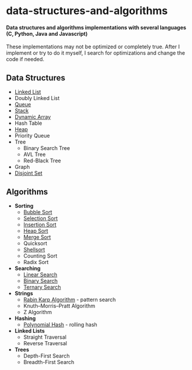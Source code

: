 # data-structures-and-algorithms

#### Data structures and algorithms implementations with several languages (C, Python, Java and Javascript)

These implementations may not be optimized or completely true.
After I implement or try to do it myself, I search for optimizations and change the code if needed.

## Data Structures

- [Linked List](DataStructures/LinkedList)
- Doubly Linked List
- [Queue](DataStructures/Queue)
- [Stack](DataStructures/Stack)
- [Dynamic Array](DataStructures/DynamicArray)
- Hash Table
- [Heap](DataStructures/Heap)
- Priority Queue
- Tree
  - Binary Search Tree
  - AVL Tree
  - Red-Black Tree
- Graph
- [Disjoint Set](DataStructures/DisjointSet)

## Algorithms

- **Sorting**
  - [Bubble Sort](Algorithms/Sorting/BubbleSort)
  - [Selection Sort](Algorithms/Sorting/SelectionSort)
  - [Insertion Sort](Algorithms/Sorting/InsertionSort)
  - [Heap Sort](Algorithms/Sorting/HeapSort)
  - [Merge Sort](Algorithms/Sorting/MergeSort)
  - Quicksort
  - [Shellsort](Algorithms/Sorting/ShellSort)
  - Counting Sort
  - Radix Sort
- **Searching**
  - [Linear Search](Algorithms/Search/Linear)
  - [Binary Search](Algorithms/Search/Binary)
  - [Ternary Search](Algorithms/Search/Ternary)
- **Strings**
  - [Rabin Karp Algorithm](Algorithms/String/RabinKarp) - pattern search
  - Knuth–Morris–Pratt Algorithm
  - Z Algorithm
- **Hashing**
  - [Polynomial Hash](Algorithms/Hashing/PolynomialHash) - rolling hash
- **Linked Lists**
  - Straight Traversal
  - Reverse Traversal
- **Trees**
  - Depth-First Search
  - Breadth-First Search
